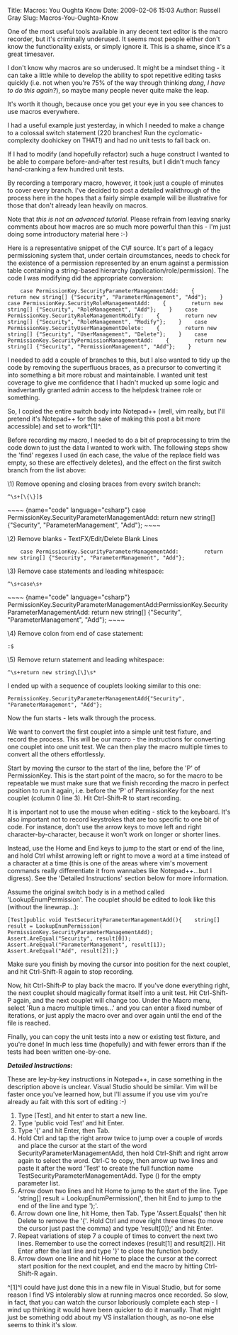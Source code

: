Title: Macros: You Oughta Know
Date: 2009-02-06 15:03
Author: Russell Gray
Slug: Macros-You-Oughta-Know

One of the most useful tools available in any decent text editor is the
macro recorder, but it's criminally underused. It seems most people
either don't know the functionality exists, or simply ignore it. This is
a shame, since it's a great timesaver.

I don't know why macros are so underused. It might be a mindset thing -
it can take a little while to develop the ability to spot repetitive
editing tasks quickly (i.e. not when you're 75% of the way through
thinking *dang, I have to do this again?*), so maybe many people never
quite make the leap.

It's worth it though, because once you get your eye in you see chances
to use macros everywhere.

I had a useful example just yesterday, in which I needed to make a
change to a colossal switch statement (220 branches! Run the
cyclomatic-complexity doohickey on THAT!) and had no unit tests to fall
back on.

If I had to modify (and hopefully refactor) such a huge construct I
wanted to be able to compare before-and-after test results, but I didn't
much fancy hand-cranking a few hundred unit tests.

By recording a temporary macro, however, it took just a couple of
minutes to cover every branch. I've decided to post a detailed
walkthrough of the process here in the hopes that a fairly simple
example will be illustrative for those that don't already lean heavily
on macros.

Note that *this is not an advanced tutorial*. Please refrain from
leaving snarky comments about how macros are so much more powerful than
this - I'm just doing some introductory material here :-)

<p>
Here is a representative snippet of the C\# source. It's part of a
legacy permissioning system that, under certain circumstances, needs to
check for the existence of a permission represented by an enum against a
permission table containing a string-based hierarchy
(application/role/permission). The code I was modifying did the
appropriate conversion:

~~~~ {name="code" language="csharp"}
    case PermissionKey.SecurityParameterManagementAdd:    {        return new string[] {"Security", "ParameterManagement", "Add"};    }    case PermissionKey.SecurityRoleManagementAdd:    {        return new string[] {"Security", "RoleManagement", "Add"};    }    case PermissionKey.SecurityRoleManagementModify:    {        return new string[] {"Security", "RoleManagement", "Modify"};    }    case PermissionKey.SecurityUserManagementDelete:    {        return new string[] {"Security", "UserManagement", "Delete"};    }    case PermissionKey.SecurityPermissionManagementAdd:    {        return new string[] {"Security", "PermissionManagement", "Add"};    }
~~~~

I needed to add a couple of branches to this, but I also wanted to tidy
up the code by removing the superfluous braces, as a precursor to
converting it into something a bit more robust and maintainable. I
wanted unit test coverage to give me confidence that I hadn't mucked up
some logic and inadvertantly granted admin access to the helpdesk
trainee role or something.

So, I copied the entire switch body into Notepad++ (well, vim really,
but I'll pretend it's Notepad++ for the sake of making this post a bit
more accessible) and set to work^[1]^.

Before recording my macro, I needed to do a bit of preprocessing to trim
the code down to just the data I wanted to work with. The following
steps show the 'find' regexes I used (in each case, the value of the
replace field was empty, so these are effectively deletes), and the
effect on the first switch branch from the list above:

<p>
\1) Remove opening and closing braces from every switch branch:

    ^\s+[\{\}]$

<p>
~~~~ {name="code" language="csharp"}
    case PermissionKey.SecurityParameterManagementAdd:        return new string[] {"Security", "ParameterManagement", "Add"};
~~~~

<p>
\2) Remove blanks - TextFX/Edit/Delete Blank Lines

~~~~ {name="code" language="csharp"}
    case PermissionKey.SecurityParameterManagementAdd:        return new string[] {"Security", "ParameterManagement", "Add"};
~~~~

<p>
\3) Remove case statements and leading whitespace:

    ^\s+case\s+

<p>
~~~~ {name="code" language="csharp"}
PermissionKey.SecurityParameterManagementAdd:PermissionKey.SecurityParameterManagementAdd:        return new string[] {"Security", "ParameterManagement", "Add"};
~~~~

<p>
\4) Remove colon from end of case statement:

    :$

<p>
\5) Remove return statement and leading whitespace:

    ^\s+return new string\[\]\s*

<p>
I ended up with a sequence of couplets looking similar to this one:

~~~~ {name="code" language="csharp"}
PermissionKey.SecurityParameterManagementAdd{"Security", "ParameterManagement", "Add"};
~~~~

Now the fun starts - lets walk through the process.

We want to convert the first couplet into a simple unit test fixture,
and record the process. This will be our macro - the instructions for
converting one couplet into one unit test. We can then play the macro
multiple times to convert all the others effortlessly.

Start by moving the cursor to the start of the line, before the 'P' of
PermissionKey. This is the start point of the macro, so for the macro to
be repeatable we must make sure that we finish recording the macro in
perfect position to run it again, i.e. before the 'P' of PermissionKey
for the next couplet (column 0 line 3). Hit Ctrl-Shift-R to start
recording.

It is important not to use the mouse when editing - stick to the
keyboard. It's also important not to record keystrokes that are too
specific to one bit of code. For instance, don't use the arrow keys to
move left and right character-by-character, because it won't work on
longer or shorter lines.

Instead, use the Home and End keys to jump to the start or end of the
line, and hold Ctrl whilst arrowing left or right to move a word at a
time instead of a character at a time (this is one of the areas where
vim's movement commands really differentiate it from wannabes like
Notepad++...but I digress). See the 'Detailed Instructions' section
below for more information.

<p>
Assume the original switch body is in a method called
'LookupEnumPermission'. The couplet should be edited to look like this
(without the linewrap...):

~~~~ {name="code" language="csharp"}
[Test]public void TestSecurityParameterManagementAdd(){    string[] result = LookupEnumPermission(            PermissionKey.SecurityParameterManagementAdd);    Assert.AreEqual("Security", result[0]);    Assert.AreEqual("ParameterManagement", result[1]);    Assert.AreEqual("Add", result[2]);}
~~~~

Make sure you finish by moving the cursor into position for the next
couplet, and hit Ctrl-Shift-R again to stop recording.

Now, hit Ctrl-Shift-P to play back the macro. If you've done everything
right, the next couplet should magically format itself into a unit test.
Hit Ctrl-Shift-P again, and the next couplet will change too. Under the
Macro menu, select 'Run a macro multiple times...' and you can enter a
fixed number of iterations, or just apply the macro over and over again
until the end of the file is reached.

Finally, you can copy the unit tests into a new or existing test
fixture, and you're done! In much less time (hopefully) and with fewer
errors than if the tests had been written one-by-one.

***Detailed Instructions:***

These are ley-by-key instructions in Notepad++, in case something in the
description above is unclear. Visual Studio should be similar. Vim will
be faster once you've learned how, but I'll assume if you use vim you're
already au fait with this sort of editing :-)

1.  Type [Test], and hit enter to start a new line.
2.  Type 'public void Test' and hit Enter.
3.  Type '{' and hit Enter, then Tab.
4.  Hold Ctrl and tap the right arrow twice to jump over a couple of
    words and place the cursor at the start of the word
    SecurityParameterManagementAdd, then hold Ctrl-Shift and right arrow
    again to select the word. Ctrl-C to copy, then arrow up two lines
    and paste it after the word 'Test' to create the full function name
    TestSecurityParameterManagementAdd. Type () for the empty parameter
    list.
5.  Arrow down two lines and hit Home to jump to the start of the line.
    Type 'string[] result = LookupEnumPermission(', then hit End to jump
    to the end of the line and type ');'.
6.  Arrow down one line, hit Home, then Tab. Type 'Assert.Equals(' then
    hit Delete to remove the '{'. Hold Ctrl and move right three times
    (to move the cursor just past the comma) and type 'result[0]);' and
    hit Enter.
7.  Repeat variations of step 7 a couple of times to convert the next
    two lines. Remember to use the correct indexes (result[1] and
    result[2]). Hit Enter after the last line and type '}' to close the
    function body.
8.  Arrow down one line and hit Home to place the cursor at the correct
    start position for the next couplet, and end the macro by hitting
    Ctrl-Shift-R again.

^[1]^I could have just done this in a new file in Visual Studio, but for
some reason I find VS intolerably slow at running macros once recorded.
So slow, in fact, that you can watch the cursor laboriously complete
each step - I wind up thinking it would have been quicker to do it
manually. That might just be something odd about my VS installation
though, as no-one else seems to think it's slow.
